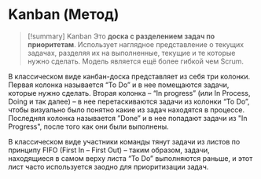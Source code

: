 # Kanban (Метод)
> [!summary] Kanban
> Это **доска с разделением задач по приоритетам**. Использует наглядное представление о текущих задачах, разделяя их на выполненные, текущие и те которые нужно сделать. Модель является ещё более гибкой чем Scrum.

В классическом виде канбан-доска представляет из себя три колонки. Первая колонка называется “To Do” и в нее помещаются задачи, которые нужно сделать. Вторая колонка – “In progress” (или In Process, Doing и так далее) – в нее перетаскиваются задачи из колонки “To Do”, чтобы визуально было понятно какие из задач находятся в процессе. Последняя колонка называется ”Done” и в нее попадают задачи из "In Progress", после того как они были выполнены.

В классическом виде участники команды тянут задачи из листов по принципу FIFO (First In – First Out) – таким образом, задачи, находящиеся в самом верху листа “To Do” выполняются раньше, и этот лист часто используется заодно для приоритизации задач.